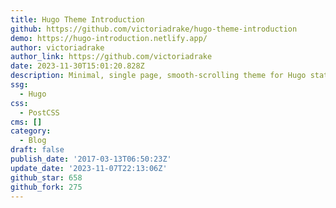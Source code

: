 ```yaml
---
title: Hugo Theme Introduction
github: https://github.com/victoriadrake/hugo-theme-introduction
demo: https://hugo-introduction.netlify.app/
author: victoriadrake
author_link: https://github.com/victoriadrake
date: 2023-11-30T15:01:20.828Z
description: Minimal, single page, smooth-scrolling theme for Hugo static site generator.
ssg:
  - Hugo
css:
  - PostCSS
cms: []
category:
  - Blog
draft: false
publish_date: '2017-03-13T06:50:23Z'
update_date: '2023-11-07T22:13:06Z'
github_star: 658
github_fork: 275
---
```

